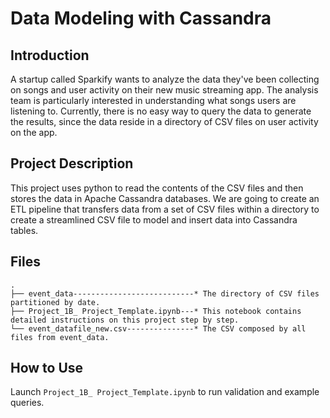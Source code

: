 # Data Modeling with Cassandra
## Introduction
A startup called Sparkify wants to analyze the data they've been collecting on songs and user activity on their new music streaming app. The analysis team is particularly interested in understanding what songs users are listening to. Currently, there is no easy way to query the data to generate the results, since the data reside in a directory of CSV files on user activity on the app.

## Project Description
This project uses python to read the contents of the CSV files and then stores the data in Apache Cassandra databases. We are going to create an ETL pipeline that transfers data from a set of CSV files within a directory to create a streamlined CSV file to model and insert data into Cassandra tables.

## Files
```
.
├── event_data---------------------------* The directory of CSV files partitioned by date.
├── Project_1B_ Project_Template.ipynb---* This notebook contains detailed instructions on this project step by step.
└── event_datafile_new.csv---------------* The CSV composed by all files from event_data.
```

## How to Use
Launch `Project_1B_ Project_Template.ipynb` to run validation and example queries.


